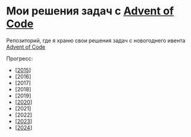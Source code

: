 # Мои решения задач с [Advent of Code](http://www.adventofcode.com)
Репозиторий, где я храню свои решения задач с новогоднего ивента [Advent of Code](http://www.adventofcode.com)

Прогресс:

- [[2015](2015)]
- [2016] 
- [2017]
- [2018]
- [2019]
- [[2020](2020)]
- [2021]
- [2022]
- [[2023](2023)]
- [[2024](2024)]